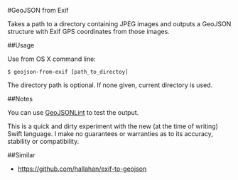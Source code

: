 #GeoJSON from Exif

Takes a path to a directory containing JPEG images and outputs a GeoJSON structure with Exif GPS coordinates from those images.

##Usage

Use from OS X command line:

	$ geojson-from-exif [path_to_directoy]
	
The directory path is optional. If none given, current directory is used.


##Notes

You can use [GeoJSONLint][geojsonlint] to test the output.

This is a quick and dirty experiment with the new (at the time of writing) Swift language. I make no guarantees or warranties as to its accuracy, stability or compatibility.

##Similar

* https://github.com/hallahan/exif-to-geojson

[geojsonlint]: http://geojsonlint.com/